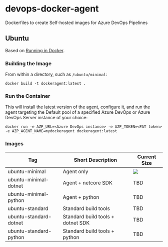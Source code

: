 # devops-docker-agent

Dockerfiles to create Self-hosted images for Azure DevOps Pipelines

## Ubuntu

Based on [Running in Docker](https://docs.microsoft.com/en-us/azure/devops/pipelines/agents/docker?view=azure-devops).

### Building the Image

From within a directory, such as `/ubuntu/minimal`:

```shell
docker build -t dockeragent:latest .
```

### Run the Container

This will install the latest version of the agent, configure it, and run the agent targeting the Default pool of a specified Azure DevOps or Azure DevOps Server instance of your choice:

```shell
docker run -e AZP_URL=<Azure DevOps instance> -e AZP_TOKEN=<PAT token> -e AZP_AGENT_NAME=mydockeragent dockeragent:latest
```

### Images

Tag                     | Short Description                             | Current Size
------------------------|-----------------------------------------------|-------------
ubuntu-minimal          | Agent only                                    | [![](https://images.microbadger.com/badges/image/gdawson/devopsagent:ubuntu-minimal-0.1.0.svg)](https://cloud.docker.com/repository/docker/gdawson/devopsagent)
ubuntu-minimal-dotnet   | Agent + netcore SDK                           | TBD
ubuntu-minimal-python   | Agent + python                                | TBD
ubuntu-standard         | Standard build tools                          | TBD
ubuntu-standard-dotnet  | Standard build tools + dotnet SDK             | TBD
ubuntu-standard-python  | Standard build tools + python                 | TBD
